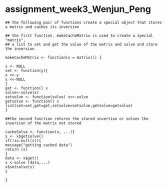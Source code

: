 assignment_week3_Wenjun_Peng
============================
 	## the following pair of functions create a special object that stores a metrix and caches its inversion

 	## the first function, makeCacheMatrix is used to create a special "matrix", 
 	## a list to set and get the value of the matrix and solve and store the inversion

 	makeCacheMatrix <- function(x = matrix()) {
 
 	s <- NULL
 	set <- function(y){
 	x <<-y
 	s <<-NULL
 	}
 	get <- function() x
 	solve<-solve(x)
	setsolve <- function(solve) s<<-solve
 	getsolve <- function() s
 	list(set=set,get=get,setsolve=setsolve,getsolve=getsolve)
 	}

 	##the second function returns the stored invertion or solves the inversion of the matrix not stored
 
 	cacheSolve <- function(x, ...){
 	s <- x$getsolve()
 	if(!is.null(s)){
 	message("getting cached data")
 	return (s)
 	}
 	data <- x$get()
 	s <-solve (data,...)
 	x$setsolve(s)
 	s

	}
